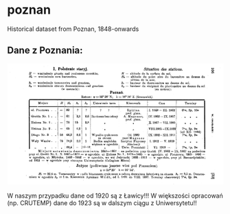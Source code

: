 # poznan
Historical dataset from Poznan, 1848-onwards

## Dane z Poznania:


![alt text](https://raw.githubusercontent.com/bczernecki/poznan/master/literatura/METADANE_POZNAN.png "smosarski")


W naszym przypadku dane od 1920 są z Ławicy!!! W większości opracowań (np. CRUTEMP) dane do 1923 są w dalszym ciągu z Uniwersytetu!!
